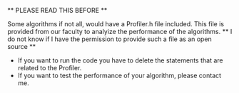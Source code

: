 ** PLEASE READ THIS BEFORE **

Some algorithms if not all, would have a Profiler.h file included. This file is provided from our faculty to analyize the performance of the algorithms.
** I do not know if I have the permission to provide such a file as an open source **

- If you want to run the code you have to delete the statements that are related to the Profiler.
- If you want to test the performance of your algorithm, please contact me. 


